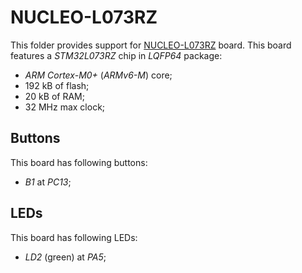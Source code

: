 NUCLEO-L073RZ
=============

This folder provides support for [NUCLEO-L073RZ](https://www.st.com/en/evaluation-tools/nucleo-l073rz.html) board. This
board features a *STM32L073RZ* chip in *LQFP64* package:
- *ARM Cortex-M0+* (*ARMv6-M*) core;
- 192 kB of flash;
- 20 kB of RAM;
- 32 MHz max clock;

Buttons
-------

This board has following buttons:
- *B1* at *PC13*;

LEDs
----

This board has following LEDs:
- *LD2* (green) at *PA5*;
